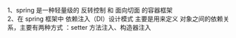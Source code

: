 1、spring 是一种轻量级的 反转控制 和 面向切面 的容器框架  
2、在 spring 框架中 依赖注入（DI）设计模式 主要是用来定义 对象之间的依赖关系，主要有两种方式 ：setter 方法注入、构造器注入
